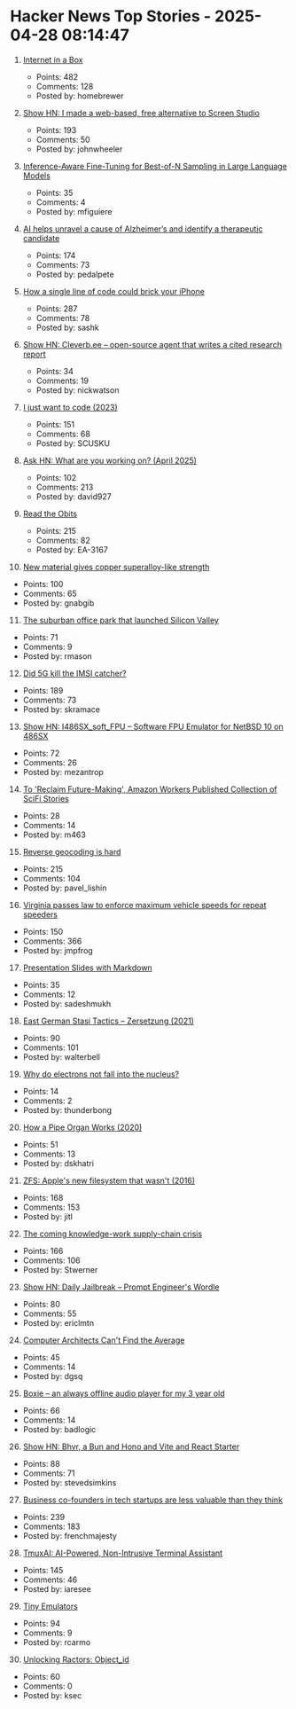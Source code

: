 # Hacker News Top Stories - 2025-04-28 08:14:47

1. [Internet in a Box](https://internet-in-a-box.org/)
   - Points: 482
   - Comments: 128
   - Posted by: homebrewer

2. [Show HN: I made a web-based, free alternative to Screen Studio](https://www.screenrecorder.me)
   - Points: 193
   - Comments: 50
   - Posted by: johnwheeler

3. [Inference-Aware Fine-Tuning for Best-of-N Sampling in Large Language Models](https://arxiv.org/abs/2412.15287)
   - Points: 35
   - Comments: 4
   - Posted by: mfiguiere

4. [AI helps unravel a cause of Alzheimer’s and identify a therapeutic candidate](https://today.ucsd.edu/story/ai-helps-unravel-a-cause-of-alzheimers-disease-and-identify-a-therapeutic-candidate)
   - Points: 174
   - Comments: 73
   - Posted by: pedalpete

5. [How a single line of code could brick your iPhone](https://rambo.codes/posts/2025-04-24-how-a-single-line-of-code-could-brick-your-iphone)
   - Points: 287
   - Comments: 78
   - Posted by: sashk

6. [Show HN: Cleverb.ee – open-source agent that writes a cited research report](https://github.com/SureScaleAI/cleverbee)
   - Points: 34
   - Comments: 19
   - Posted by: nickwatson

7. [I just want to code (2023)](https://www.zachbellay.com/daily/i-just-want-to-code/)
   - Points: 151
   - Comments: 68
   - Posted by: SCUSKU

8. [Ask HN: What are you working on? (April 2025)](undefined)
   - Points: 102
   - Comments: 213
   - Posted by: david927

9. [Read the Obits](https://thereader.mitpress.mit.edu/the-creativity-hack-no-one-told-you-about-read-the-obits/)
   - Points: 215
   - Comments: 82
   - Posted by: EA-3167

10. [New material gives copper superalloy-like strength](https://news.lehigh.edu/new-material-gives-copper-superalloy-like-strength-0)
   - Points: 100
   - Comments: 65
   - Posted by: gnabgib

11. [The suburban office park that launched Silicon Valley](https://thehustle.co/originals/the-suburban-office-park-that-launched-silicon-valley)
   - Points: 71
   - Comments: 9
   - Posted by: rmason

12. [Did 5G kill the IMSI catcher?](https://zetier.com/5g-imsi-catcher/)
   - Points: 189
   - Comments: 73
   - Posted by: skramace

13. [Show HN: I486SX_soft_FPU – Software FPU Emulator for NetBSD 10 on 486SX](https://github.com/mezantrop/i486SX_soft_FPU)
   - Points: 72
   - Comments: 26
   - Posted by: mezantrop

14. [To 'Reclaim Future-Making', Amazon Workers Published Collection of SciFi Stories](https://afteramazon.world/)
   - Points: 28
   - Comments: 14
   - Posted by: m463

15. [Reverse geocoding is hard](https://shkspr.mobi/blog/2025/04/reverse-geocoding-is-hard/)
   - Points: 215
   - Comments: 104
   - Posted by: pavel_lishin

16. [Virginia passes law to enforce maximum vehicle speeds for repeat speeders](https://www.fastcompany.com/91323835/virginia-will-use-technology-to-slow-chronic-speeders-cars-and-other-states-are-rushing-to-join-in)
   - Points: 150
   - Comments: 366
   - Posted by: jmpfrog

17. [Presentation Slides with Markdown](https://sli.dev)
   - Points: 35
   - Comments: 12
   - Posted by: sadeshmukh

18. [East German Stasi Tactics – Zersetzung (2021)](https://www.maxhertzberg.co.uk/background/politics/stasi-tactics/)
   - Points: 90
   - Comments: 101
   - Posted by: walterbell

19. [Why do electrons not fall into the nucleus?](https://chem.libretexts.org/Bookshelves/Physical_and_Theoretical_Chemistry_Textbook_Maps/Supplemental_Modules_(Physical_and_Theoretical_Chemistry)/Quantum_Mechanics/09._The_Hydrogen_Atom/Atomic_Theory/Why_atoms_do_not_Collapse)
   - Points: 14
   - Comments: 2
   - Posted by: thunderbong

20. [How a Pipe Organ Works (2020)](https://www.pipedreams.org/page/how-a-pipe-organ-works)
   - Points: 51
   - Comments: 13
   - Posted by: dskhatri

21. [ZFS: Apple's new filesystem that wasn't (2016)](https://ahl.dtrace.org/2016/06/15/apple_and_zfs/)
   - Points: 168
   - Comments: 153
   - Posted by: jitl

22. [The coming knowledge-work supply-chain crisis](https://worksonmymachine.substack.com/p/the-coming-knowledge-work-supply)
   - Points: 166
   - Comments: 106
   - Posted by: Stwerner

23. [Show HN: Daily Jailbreak – Prompt Engineer's Wordle](https://www.vaultbreak.ai/daily-jailbreak)
   - Points: 80
   - Comments: 55
   - Posted by: ericlmtn

24. [Computer Architects Can't Find the Average](https://dgsq.net/2025-04-27-averages/)
   - Points: 45
   - Comments: 14
   - Posted by: dgsq

25. [Boxie – an always offline audio player for my 3 year old](https://mariozechner.at/posts/2025-04-20-boxie/)
   - Points: 66
   - Comments: 14
   - Posted by: badlogic

26. [Show HN: Bhvr, a Bun and Hono and Vite and React Starter](https://bhvr.dev)
   - Points: 88
   - Comments: 71
   - Posted by: stevedsimkins

27. [Business co-founders in tech startups are less valuable than they think](https://verdikapuku.com/posts/business-founders-are-less-valuable-than-they-think/)
   - Points: 239
   - Comments: 183
   - Posted by: frenchmajesty

28. [TmuxAI: AI-Powered, Non-Intrusive Terminal Assistant](https://tmuxai.dev/)
   - Points: 145
   - Comments: 46
   - Posted by: iaresee

29. [Tiny Emulators](https://floooh.github.io/tiny8bit-preview/)
   - Points: 94
   - Comments: 9
   - Posted by: rcarmo

30. [Unlocking Ractors: Object_id](https://byroot.github.io/ruby/performance/2025/04/26/unlocking-ractors-object-id.html)
   - Points: 60
   - Comments: 0
   - Posted by: ksec

